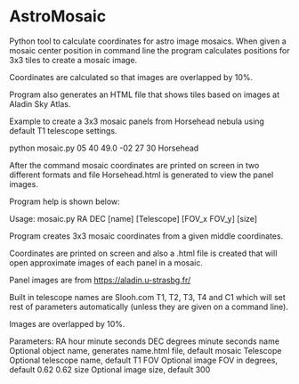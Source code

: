 # AstroMosaic

Python tool to calculate coordinates for astro image mosaics. When given 
a mosaic center position in command line the program calculates positions
for 3x3 tiles to create a mosaic image.

Coordinates are calculated so that images are overlapped by 10%.

Program also generates an HTML file that shows tiles based on images
at Aladin Sky Atlas.

Example to create a 3x3 mosaic panels from Horsehead nebula using
default T1 telescope settings.

  python mosaic.py 05 40 49.0 -02 27 30 Horsehead

After the command mosaic coordinates are printed on screen in two different 
formats and file Horsehead.html is generated to view the panel images.

Program help is shown below:

Usage: mosaic.py RA DEC [name] [Telescope] [FOV_x FOV_y] [size]

Program creates 3x3 mosaic coordinates from a given middle coordinates.

Coordinates are printed on screen and also a <name>.html file is created
that will open approximate images of each panel in a mosaic.

Panel images are from https://aladin.u-strasbg.fr/

Built in telescope names are Slooh.com T1, T2, T3, T4 and C1 which will
set rest of parameters automatically (unless they are given on a command line).

Images are overlapped by 10%.

Parameters:
RA          hour minute seconds
DEC         degrees minute seconds
name        Optional object name, generates name.html file, default mosaic
Telescope   Optional telescope name, default T1
FOV         Optional image FOV in degrees, default 0.62 0.62
size        Optional image size, default 300
